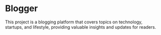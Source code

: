 # Blogger
This project is a blogging platform that covers topics on technology, startups, and lifestyle, providing valuable insights and updates for readers.
